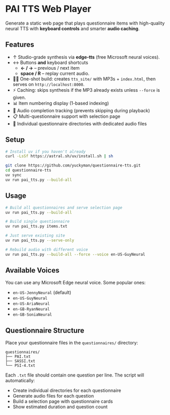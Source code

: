 # PAI TTS Web Player

Generate a static web page that plays questionnaire items with high-quality neural TTS with **keyboard controls** and smarter **audio caching**.

## Features

* ↑ Studio-grade synthesis via **edge-tts** (free Microsoft neural voices).
* ↔️   Buttons **and** keyboard shortcuts  
  * **← / →** – previous / next item  
  * **space / R** – replay current audio.
* 🏃‍♂️  One-shot build: creates `tts_site/` with MP3s + `index.html`, then serves on
  `http://localhost:8000`.
* ⚡  Caching: skips synthesis if the MP3 already exists unless `--force` is given.
* 📊 Item numbering display (1-based indexing)
* 🎵 Audio completion tracking (prevents skipping during playback)
* 📋 Multi-questionnaire support with selection page
* 🎯 Individual questionnaire directories with dedicated audio files

## Setup

```bash
# Install uv if you haven't already
curl -LsSf https://astral.sh/uv/install.sh | sh

git clone https://github.com/yuckyman/questionnaire-tts.git
cd questionnaire-tts
uv sync
uv run pai_tts.py --build-all
```

## Usage

```bash
# Build all questionnaires and serve selection page
uv run pai_tts.py --build-all

# Build single questionnaire
uv run pai_tts.py items.txt

# Just serve existing site
uv run pai_tts.py --serve-only

# Rebuild audio with different voice
uv run pai_tts.py --build-all --force --voice en-US-GuyNeural
```

## Available Voices

You can use any Microsoft Edge neural voice. Some popular ones:
- `en-US-JennyNeural` (default)
- `en-US-GuyNeural`
- `en-US-AriaNeural`
- `en-GB-RyanNeural`
- `en-GB-SoniaNeural`

## Questionnaire Structure

Place your questionnaire files in the `questionnaires/` directory:

```
questionnaires/
├── PAI.txt
├── SASSI.txt
└── PSI-4.txt
```

Each `.txt` file should contain one question per line. The script will automatically:
- Create individual directories for each questionnaire
- Generate audio files for each question
- Build a selection page with questionnaire cards
- Show estimated duration and question count 